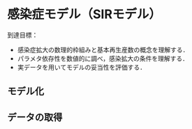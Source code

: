 # 感染症モデル（SIRモデル）

到達目標：
- 感染症拡大の数理的枠組みと基本再生産数の概念を理解する．
- パラメタ依存性を数値的に調べ，感染拡大の条件を理解する．
- 実データを用いてモデルの妥当性を評価する．

## モデル化

## データの取得


